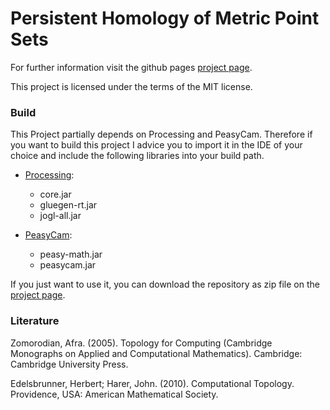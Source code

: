 # Persistent Homology of Metric Point Sets
For further information visit the github pages [project page](https://jmaerte.github.io/persistent-homology/).

This project is licensed under the terms of the MIT license.

### Build

This Project partially depends on Processing and PeasyCam.
Therefore if you want to build this project I advice you to import it in the IDE of your choice and include the following libraries into your build path.

- [Processing](https://processing.org/):

  - core.jar
  - gluegen-rt.jar
  - jogl-all.jar

- [PeasyCam](http://mrfeinberg.com/peasycam/):

  - peasy-math.jar
  - peasycam.jar

  

If you just want to use it, you can download the repository as zip file on the [project page](https://jmaerte.github.io/persistent-homology/).

### Literature

Zomorodian, Afra. (2005). Topology for Computing (Cambridge Monographs on Applied and Computational Mathematics). Cambridge: Cambridge University Press.

Edelsbrunner, Herbert; Harer, John. (2010). Computational Topology. Providence, USA: American Mathematical Society.
